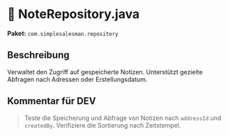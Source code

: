 # 📄 NoteRepository.java

**Paket:** `com.simplesalesman.repository`

## Beschreibung
Verwaltet den Zugriff auf gespeicherte Notizen. Unterstützt gezielte Abfragen nach Adressen oder Erstellungsdatum.

## Kommentar für DEV
> Teste die Speicherung und Abfrage von Notizen nach `addressId` und `createdBy`. Verifiziere die Sortierung nach Zeitstempel.
